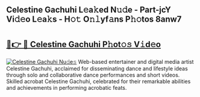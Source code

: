 ## Celestine Gachuhi L𝚎a𝚔ed N𝚞𝚍e - Part-jcY Vi𝚍𝚎o L𝚎a𝚔s - H𝚘𝚝 O𝚗𝚕yf𝚊ns P𝚑𝚘tos 8anw7

# <h2><a href="http://kf2da03.oniu.top/?m=Celestine+Gachuhi">🔗👉 🔴 Celestine Gachuhi P𝚑ot𝚘𝚜 V𝚒d𝚎o</a></h2>

[![Celestine Gachuhi Nu𝚍e𝚜](https://i.imgur.com/0qMVB7G.gif)](http://kf2da03.oniu.top/?m=Celestine+Gachuhi)
Web-based entertainer and digital media artist Celestine Gachuhi, acclaimed for disseminating dance and lifestyle ideas through solo and collaborative dance performances and short videos. Skilled acrobat Celestine Gachuhi, celebrated for their remarkable abilities and achievements in performing acrobatic feats.  

